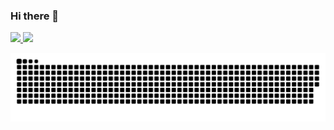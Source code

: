 ### Hi there 👋


<div>
  <a href="https://github.com/AllanPessin">
  <img  src="https://github-readme-stats.vercel.app/api?username=AllanPessin&show_icons=true&theme=dracula&include_all_commits=true&count_private=true"/>
  <img  src="https://github-readme-stats.vercel.app/api/top-langs/?username=AllanPessin&layout=compact&langs_count=16&theme=dracula"/>
<div>

  ![Snake animation](https://github.com/AllanPessin/AllanPessin/blob/output/github-contribution-grid-snake.svg)
